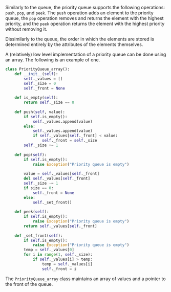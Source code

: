 Similarly to the queue, the priority queue supports the following operations: `push`, `pop`, and `peek`. The `push` operation adds an element to the priority queue, the `pop` operation removes and returns the element with the highest priority, and the `peek` operation returns the element with the highest priority without removing it. 

Dissimilarly to the queue, the order in which the elements are stored is determined entirely by the attributes of the elements themselves.

A (relatively) low level implementation of a priority queue can be done using an array. The following is an example of one. 

```python
class PriorityQueue_array():
    def __init__(self):
        self._values = []
        self._size = 0
        self._front = None
    
    def is_empty(self):
        return self._size == 0
    
    def push(self, value):
        if self.is_empty():
            self._values.append(value)
        else:
            self._values.append(value)
            if self._values[self._front] < value:
                self._front = self._size
        self._size += 1
    
    def pop(self):
        if self.is_empty():
            raise Exception("Priority queue is empty")
        
        value = self._values[self._front]
        del self._values[self._front]
        self._size -= 1
        if size == 0:
            self._front = None
        else:
            self._set_front()
    
    def peek(self):
        if self.is_empty():
            raise Exception("Priority queue is empty")
        return self._values[self._front]
    
    def _set_front(self):
        if self.is_empty():
            raise Exception("Priority queue is empty")
        temp = self._values[0]
        for i in range(1, self._size):
            if self._values[i] > temp:
                temp = self._values[i]
                self._front = i
```

The `PriorityQueue_array` class maintains an array of values and a pointer to the front of the queue. 
